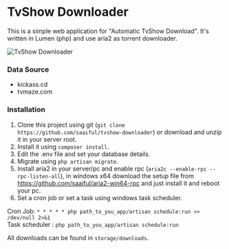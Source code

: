 # TvShow Downloader

This is a simple web application for "Automatic TvShow Download". It's written in Lumen (php) and use aria2 as torrent downloader. 

![TvShow Downloader](http://i67.tinypic.com/2hem0zr.png)


### Data Source
* kickass.cd
* tvmaze.com


### Installation

1. Clone this project using git (`git clone https://github.com/saaiful/tvshow-downloader`) or download and unzip it in your server root.
2. Install it using `composer install`.
3. Edit the .env file and set your database details.
4. Migrate using `php artisan migrate`.
5. Install aria2 in your server/pc and enable rpc (`aria2c --enable-rpc --rpc-listen-all`), in windows x64 download the setup file from https://github.com/saaiful/aria2-win64-rpc and just install it and reboot your pc.
6. Set a cron job or set a task using windows task scheduler. 

Cron Job: `* * * * * php path_to_you_app/artisan schedule:run >> /dev/null 2>&1`<br>
Task scheduler : `php path_to_you_app/artisan schedule:run`

All downloads can be found in `storage/downloads`.
